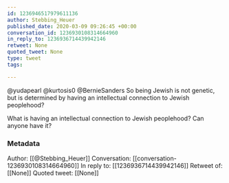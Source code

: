 ```yaml
---
id: 1236946517979611136
author: Stebbing_Heuer
published_date: 2020-03-09 09:26:45 +00:00
conversation_id: 1236930108314664960
in_reply_to: 1236936714439942146
retweet: None
quoted_tweet: None
type: tweet
tags:

---
```


@yudapearl @kurtosis0 @BernieSanders So being Jewish is not genetic, but is determined by having an intellectual connection to Jewish peoplehood?

What is having an intellectual connection to Jewish peoplehood? Can anyone have it?

### Metadata

Author: [[@Stebbing_Heuer]]
Conversation: [[conversation-1236930108314664960]]
In reply to: [[1236936714439942146]]
Retweet of: [[None]]
Quoted tweet: [[None]]
